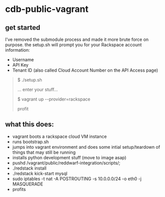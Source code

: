 cdb-public-vagrant
=====================

get started
-------------
I've removed the submodule process and made it more brute force on purpose.
the setup.sh will prompt you for your Rackspace account information:
* Username
* API Key
* Tenant ID (also called Cloud Account Number on the API Access page)

> $ ./setup.sh
> 
> ... enter your stuff... 
>
> $ vagrant up --provider=rackspace 
>
> profit


what this does:
----------------
* vagrant boots a rackspace cloud VM instance 
* runs bootstrap.sh 
 * jumps into vagrant environment and does some intial setup/teardown of things that may still be running
 * installs python development stuff (move to image asap) 
 * pushd /vagrant/public/reddwarf-integration/scripts/; 
 * ./redstack install 
 * ./redstack kick-start mysql
 * sudo iptables -t nat -A POSTROUTING -s 10.0.0.0/24 -o eth0 -j MASQUERADE
* profits

